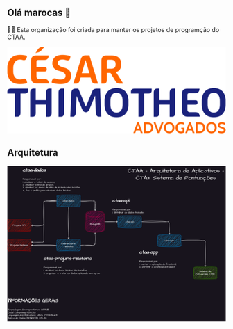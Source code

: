 ## Olá marocas 👋

🙋‍♀️ Esta organização foi criada para manter os projetos de programção do CTAA.

![](./logo-cesar.png)

## Arquitetura
![](./ctaa-arquitetura.drawio.svg)
